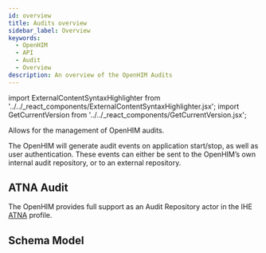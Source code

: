 ```yaml
---
id: overview
title: Audits overview
sidebar_label: Overview
keywords:
  - OpenHIM
  - API
  - Audit
  - Overview
description: An overview of the OpenHIM Audits
---
```


import ExternalContentSyntaxHighlighter from '../../_react_components/ExternalContentSyntaxHighlighter.jsx';
import GetCurrentVersion from '../../_react_components/GetCurrentVersion.jsx';

Allows for the management of OpenHIM audits.

The OpenHIM will generate audit events on application start/stop, as well as user authentication. These events can either be sent to the OpenHIM’s own internal audit repository, or to an external repository.

## ATNA Audit

The OpenHIM provides full support as an Audit Repository actor in the IHE [ATNA](https://wiki.ihe.net/index.php/Audit_Trail_and_Node_Authentication) profile.

## Schema Model

<GetCurrentVersion>
  <ExternalContentSyntaxHighlighter
    url="https://raw.githubusercontent.com/jembi/openhim-core-js/<VERSION>/src/model/audits.js"
    language="javascript"
  />
</GetCurrentVersion>

